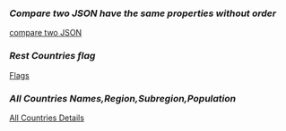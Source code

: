 ### **_Compare two JSON have the same properties without order_**

[compare two JSON](objectcompare.js)

### **_Rest Countries flag_**

[Flags](flags)

### **_All Countries Names,Region,Subregion,Population_**

[All Countries Details](details)
